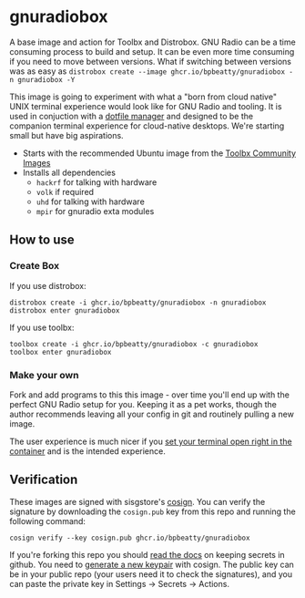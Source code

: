 # gnuradiobox

A base image and action for Toolbx and Distrobox.
GNU Radio can be a time consuming process to build and setup. It can be even more time consuming if you need to move between versions. What if switching between versions was as easy as `distrobox create --image ghcr.io/bpbeatty/gnuradiobox -n gnuradiobox -Y`

This image is going to experiment with what a "born from cloud native" UNIX terminal experience would look like for GNU Radio and tooling. It is used in conjuction with a [dotfile manager](https://dotfiles.github.io/utilities/) and designed to be the companion terminal experience for cloud-native desktops.
We're starting small but have big aspirations.

- Starts with the recommended Ubuntu image from the [Toolbx Community Images](https://github.com/toolbx-images/images)
- Installs all dependencies
  - `hackrf` for talking with hardware
  - `volk` if required
  - `uhd` for talking with hardware
  - `mpir` for gnuradio exta modules

## How to use

### Create Box

If you use distrobox:

    distrobox create -i ghcr.io/bpbeatty/gnuradiobox -n gnuradiobox
    distrobox enter gnuradiobox

If you use toolbx:

    toolbox create -i ghcr.io/bpbeatty/gnuradiobox -c gnuradiobox
    toolbox enter gnuradiobox

### Make your own

Fork and add programs to this this image - over time you'll end up with the perfect GNU Radio setup for you.
Keeping it as a pet works, though the author recommends leaving all your config in git and routinely pulling a new image.

The user experience is much nicer if you [set your terminal open right in the container](https://distrobox.privatedns.org/useful_tips.html#using-distrobox-as-main-cli) and is the intended experience.

## Verification

These images are signed with sisgstore's [cosign](https://docs.sigstore.dev/cosign/overview/). You can verify the signature by downloading the `cosign.pub` key from this repo and running the following command:

    cosign verify --key cosign.pub ghcr.io/bpbeatty/gnuradiobox

If you're forking this repo you should [read the docs](https://docs.github.com/en/actions/security-guides/encrypted-secrets) on keeping secrets in github. You need to [generate a new keypair](https://docs.sigstore.dev/cosign/overview/) with cosign. The public key can be in your public repo (your users need it to check the signatures), and you can paste the private key in Settings -> Secrets -> Actions.
